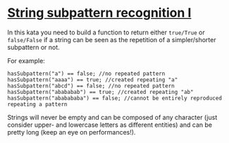 # [String subpattern recognition I](https://www.codewars.com/kata/string-subpattern-recognition-i "https://www.codewars.com/kata/5a49f074b3bfa89b4c00002b")

In this kata you need to build a function to return either `true/True` or `false/False` if a string can be seen as the repetition of a simpler/shorter subpattern or not.

For example:

```
hasSubpattern("a") == false; //no repeated pattern
hasSubpattern("aaaa") == true; //created repeating "a"
hasSubpattern("abcd") == false; //no repeated pattern
hasSubpattern("abababab") == true; //created repeating "ab"
hasSubpattern("ababababa") == false; //cannot be entirely reproduced repeating a pattern
```
Strings will never be empty and can be composed of any character (just consider upper- and lowercase letters as different entities) and can be pretty long (keep an eye on performances!).